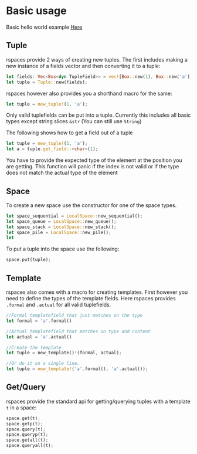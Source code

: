 # Basic usage


Basic hello world example [Here](./../examples/hello_world.rs)

## Tuple
rspaces provide 2 ways of creating new tuples. The first includes making a new instance of a fields vector and then converting it to a tuple:
```rust
let fields: Vec<Box<dyn TupleField>> = vec![Box::new(1), Box::new('a')];
let tuple = Tuple::new(fields);
```
rspaces however also provides you a shorthand macro for the same:
```rust
let tuple = new_tuple!(1, 'a');
```
Only valid tuplefields can be put into a tuple. Currently this includes all basic types except string slices `&str` (You can still use `String`)

The following shows how to get a field out of a tuple
```rust
let tuple = new_tuple!(1, 'a');
let a = tuple.get_field::<char>(1);
```

You have to provide the expected type of the element at the position you are getting. This function will panic if the index is not valid or if the type does not match the actual type of the element

## Space
To create a new space use the constructor for one of the space types.
```rust
let space_sequential = LocalSpace::new_sequential();
let space_queue = LocalSpace::new_queue();
let space_stack = LocalSpace::new_stack();
let space_pile = LocalSpace::new_pile();
let 
```
To put a tuple into the space use the following:

```rust
space.put(tuple);
```

## Template
rspaces also comes with a macro for creating templates. First however you need to define the types of the template fields. Here rspaces provides `.formal` and `.actual` for all valid tuplefields. 

```rust
//Formal templatefield that just matches on the type
let formal = 'a'.formal()

//Actual templatefield that matches on type and content
let actual = 'a'.actual()

//Create the template
let tuple = new_template()!(formal, actual);

//Or do it on a single line.
let tuple = new_template!('a'.formal(), 'a'.actual());
```

## Get/Query
rspaces provide the standard api for getting/querying tuples with a template `t` in a space:

```rust
space.get(t);
space.getp(t);
space.query(t);
space.queryp(t);
space.getall(t);
space.queryall(t);
```

